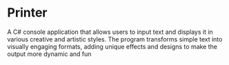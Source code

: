 # Printer
A C# console application that allows users to input text and displays it in various creative and artistic styles. The program transforms simple text into visually engaging formats, adding unique effects and designs to make the output more dynamic and fun
